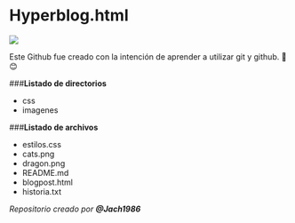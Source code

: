 
# Hyperblog.html  

![](https://imgur.com/a/y1md2bm)


Este Github fue creado con la intención de aprender a utilizar git y github. :facepunch: :blush:

###**Listado de directorios**

- css
- imagenes

###**Listado de archivos**

- estilos.css
- cats.png
- dragon.png
- README.md
- blogpost.html
- historia.txt


*Repositorio creado por **@Jach1986***